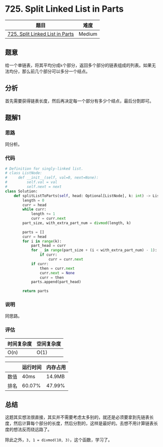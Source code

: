 # 725. Split Linked List in Parts

| 题目 | 难度 |
| ---- | ---- |
| [725. Split Linked List in Parts](https://leetcode.com/problems/split-linked-list-in-parts/) | Medium |

## 题意

给一个单链表，将其平均分成`k`个部分，返回多个部分的链表组成的列表。如果无法均分，那么前几个部分可以多分一个结点。

## 分析

首先需要获得链表长度，然后再决定每一个部分有多少个结点，最后分割即可。

## 题解1

### 思路

同分析。

### 代码

```python
# Definition for singly-linked list.
# class ListNode:
#     def __init__(self, val=0, next=None):
#         self.val = val
#         self.next = next
class Solution:
    def splitListToParts(self, head: Optional[ListNode], k: int) -> List[Optional[ListNode]]:
        length = 0
        curr = head
        while curr:
            length += 1
            curr = curr.next
        part_size, with_extra_part_num = divmod(length, k)
        
        parts = []
        curr = head
        for i in range(k):
            part_head = curr
            for _ in range(part_size + (i < with_extra_part_num) - 1):
                if curr:
                    curr = curr.next
            if curr:
                then = curr.next
                curr.next = None
                curr = then
            parts.append(part_head)
        
        return parts
```

### 说明

同思路。

### 评估

| 时间复杂度 | 空间复杂度 |
| ---- | ---- |
| O(n) | O(1) |

| | 运行时间 | 内存占用 |
| ---- | ---- | ---- |
| 数值 | 40ms | 14.9MB |
| 排名 | 60.07% | 47.99% |

## 总结

这题其实想法很直接，其实并不需要考虑太多别的，就还是必须要拿到先链表长度，然后计算每个部分的长度，然后分割的，这样是最好的。去想不用计算链表长度的想法反而绕远路了。

除此之外，`3, 1 = divmod(10, 3)`，这个函数，学习了。
